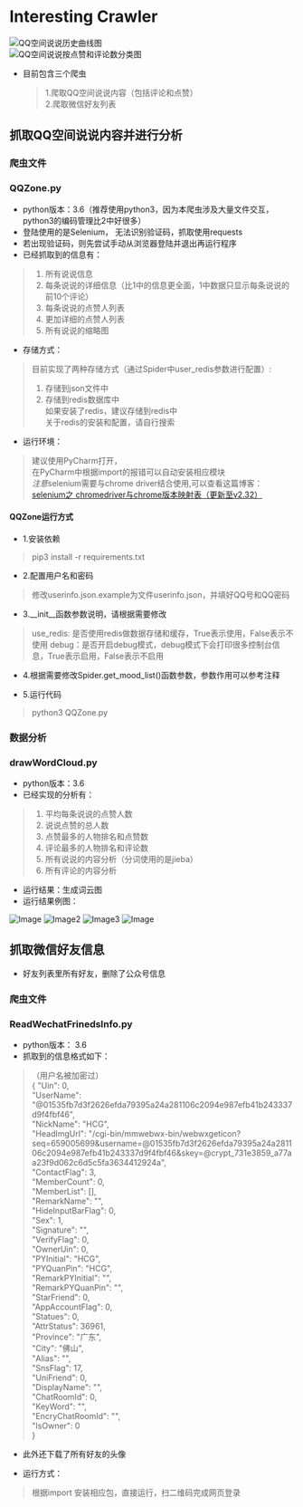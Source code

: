 # Interesting Crawler

![QQ空间说说历史曲线图](https://github.com/Maicius/InterestingCrawler/blob/master/QQZone/image/history.png)  
![QQ空间说说按点赞和评论数分类图](https://github.com/Maicius/InterestingCrawler/blob/master/QQZone/image/shuoshuoPie.png)  

- 目前包含三个爬虫 
 
	> 1.爬取QQ空间说说内容（包括评论和点赞）     
	> 2.爬取微信好友列表  


## 抓取QQ空间说说内容并进行分析

### 爬虫文件

### QQZone.py

- python版本：3.6（推荐使用python3，因为本爬虫涉及大量文件交互，python3的编码管理比2中好很多）
- 登陆使用的是Selenium， 无法识别验证码，抓取使用requests
- 若出现验证码，则先尝试手动从浏览器登陆并退出再运行程序
- 已经抓取到的信息有：

> 1. 所有说说信息
> 2. 每条说说的详细信息（比1中的信息更全面，1中数据只显示每条说说的前10个评论）  
> 3. 每条说说的点赞人列表
> 4. 更加详细的点赞人列表
> 5. 所有说说的缩略图

- 存储方式：

> 目前实现了两种存储方式（通过Spider中user_redis参数进行配置）:  
> 1. 存储到json文件中   
> 2. 存储到redis数据库中  
> 如果安装了redis，建议存储到redis中  
> 关于redis的安装和配置，请自行搜索  

- 运行环境：
  
> 建议使用PyCharm打开，  
> 在PyCharm中根据import的报错可以自动安装相应模块  
> *注意*selenium需要与chrome driver结合使用,可以查看这篇博客：  
> [selenium之 chromedriver与chrome版本映射表（更新至v2.32）](http://blog.csdn.net/huilan_same/article/details/51896672)

#### QQZone运行方式 

- 1.安装依赖
> pip3 install -r requirements.txt 

- 2.配置用户名和密码
> 修改userinfo.json.example为文件userinfo.json，并填好QQ号和QQ密码
	
- 3.\_\_init\_\_函数参数说明，请根据需要修改	
> use\_redis: 是否使用redis做数据存储和缓存，True表示使用，False表示不使用
> debug：是否开启debug模式，debug模式下会打印很多控制台信息，True表示启用，False表示不启用

- 4.根据需要修改Spider.get\_mood\_list()函数参数，参数作用可以参考注释

- 5.运行代码
> python3 QQZone.py

### 数据分析
### drawWordCloud.py

- python版本：3.6  
- 已经实现的分析有：

> 1. 平均每条说说的点赞人数  
> 2. 说说点赞的总人数
> 3. 点赞最多的人物排名和点赞数
> 4. 评论最多的人物排名和评论数
> 5. 所有说说的内容分析（分词使用的是jieba）
> 6. 所有评论的内容分析

- 运行结果：生成词云图
- 运行结果例图：

![Image](https://github.com/Maicius/wexinFriendInfo/blob/master/QQZone/image/final2.jpg)
![Image2](https://github.com/Maicius/wexinFriendInfo/blob/master/QQZone/image/comment.jpg)
![Image3](https://github.com/Maicius/wexinFriendInfo/blob/master/QQZone/image/comment_content.jpg)
![Image](https://github.com/Maicius/wexinFriendInfo/blob/master/QQZone/image/agree.jpg)

## 抓取微信好友信息
- 好友列表里所有好友，删除了公众号信息

### 爬虫文件
###  ReadWechatFrinedsInfo.py
- python版本： 3.6  
- 抓取到的信息格式如下：

>（用户名被加密过）   
{
"Uin": 0,  
"UserName": "@01535fb7d3f2626efda79395a24a281106c2094e987efb41b243337d9f4fbf46",  
"NickName": "HCG",  
"HeadImgUrl": "/cgi-bin/mmwebwx-bin/webwxgeticon?seq=659005699&username=@01535fb7d3f2626efda79395a24a281106c2094e987efb41b243337d9f4fbf46&skey=@crypt_731e3859_a77aa23f9d062c6d5c5fa3634412924a",  
"ContactFlag": 3,  
"MemberCount": 0,  
"MemberList": [],  
"RemarkName": "",  
"HideInputBarFlag": 0,  
"Sex": 1,  
"Signature": "",  
"VerifyFlag": 0,  
"OwnerUin": 0,  
"PYInitial": "HCG",  
"PYQuanPin": "HCG",  
"RemarkPYInitial": "",  
"RemarkPYQuanPin": "",  
"StarFriend": 0,  
"AppAccountFlag": 0,  
"Statues": 0,  
"AttrStatus":  36961,  
"Province": "广东",  
"City": "佛山",  
"Alias": "",  
"SnsFlag": 17,  
"UniFriend": 0,  
"DisplayName": "",  
"ChatRoomId": 0,  
"KeyWord": "",  
"EncryChatRoomId": "",  
"IsOwner": 0  
}

- 此外还下载了所有好友的头像

- 运行方式：

> 根据import 安装相应包，直接运行，扫二维码完成网页登录

